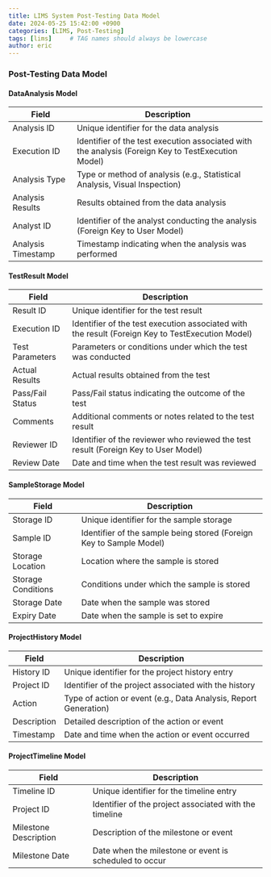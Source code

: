 ```yaml
---
title: LIMS System Post-Testing Data Model
date: 2024-05-25 15:42:00 +0900
categories: [LIMS, Post-Testing]
tags: [lims]     # TAG names should always be lowercase
author: eric
---
```


### Post-Testing Data Model

#### DataAnalysis Model

| Field              | Description                                           |
|--------------------|-------------------------------------------------------|
| Analysis ID        | Unique identifier for the data analysis               |
| Execution ID       | Identifier of the test execution associated with the analysis (Foreign Key to TestExecution Model) |
| Analysis Type      | Type or method of analysis (e.g., Statistical Analysis, Visual Inspection) |
| Analysis Results   | Results obtained from the data analysis               |
| Analyst ID         | Identifier of the analyst conducting the analysis (Foreign Key to User Model) |
| Analysis Timestamp | Timestamp indicating when the analysis was performed |

#### TestResult Model

| Field              | Description                                           |
|--------------------|-------------------------------------------------------|
| Result ID          | Unique identifier for the test result                 |
| Execution ID       | Identifier of the test execution associated with the result (Foreign Key to TestExecution Model) |
| Test Parameters    | Parameters or conditions under which the test was conducted |
| Actual Results     | Actual results obtained from the test                 |
| Pass/Fail Status   | Pass/Fail status indicating the outcome of the test   |
| Comments           | Additional comments or notes related to the test result|
| Reviewer ID        | Identifier of the reviewer who reviewed the test result (Foreign Key to User Model) |
| Review Date        | Date and time when the test result was reviewed       |

#### SampleStorage Model

| Field              | Description                                           |
|--------------------|-------------------------------------------------------|
| Storage ID         | Unique identifier for the sample storage              |
| Sample ID          | Identifier of the sample being stored (Foreign Key to Sample Model) |
| Storage Location   | Location where the sample is stored                   |
| Storage Conditions | Conditions under which the sample is stored           |
| Storage Date       | Date when the sample was stored                       |
| Expiry Date        | Date when the sample is set to expire                 |

#### ProjectHistory Model

| Field         | Description                                            |
|---------------|--------------------------------------------------------|
| History ID    | Unique identifier for the project history entry        |
| Project ID    | Identifier of the project associated with the history  |
| Action        | Type of action or event (e.g., Data Analysis, Report Generation) |
| Description   | Detailed description of the action or event            |
| Timestamp     | Date and time when the action or event occurred        |

#### ProjectTimeline Model

| Field              | Description                                           |
|--------------------|-------------------------------------------------------|
| Timeline ID        | Unique identifier for the timeline entry              |
| Project ID         | Identifier of the project associated with the timeline |
| Milestone Description | Description of the milestone or event                |
| Milestone Date    | Date when the milestone or event is scheduled to occur|
